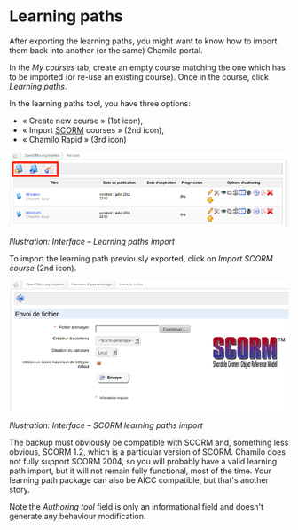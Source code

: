 # Learning paths

After exporting the learning paths, you might want to know how to import them back into another (or the same) Chamilo portal.

In the _My courses_ tab, create an empty course matching the one which has to be imported (or re-use an existing course). Once in the course, click _Learning paths_.

In the learning paths tool, you have three options:

* « Create new course » (1st icon),
* « Import [SCORM](http://fr.wikipedia.org/wiki/Sharable_Content_Object_Reference_Model) courses » (2nd icon),
* « Chamilo Rapid » (3rd icon)

![](../../../.gitbook/assets/graficos35%20%286%29.png)

_Illustration: Interface – Learning paths import_

To import the learning path previously exported, click on _Import SCORM course_ (2nd icon).

![](../../../.gitbook/assets/graficos36%20%286%29.png)

_Illustration: Interface – SCORM learning paths import_

The backup must obviously be compatible with SCORM and, something less obvious, SCORM 1.2, which is a particular version of SCORM. Chamilo does not fully support SCORM 2004, so you will probably have a valid learning path import, but it will not remain fully functional, most of the time. Your learning path package can also be AICC compatible, but that's another story.

Note the _Authoring tool_ field is only an informational field and doesn't generate any behaviour modification.

